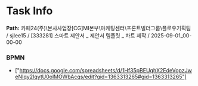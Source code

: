 # Task Info

**Path:** 카페24(주)\본사사업장\[CG]MI본부\마케팅센터\프론트빌더그룹\플로우기획팀 / sjlee15 / [333281] 스마트 제안서 _ 제안서 템플릿 _ 차트 제작 / 2025-09-01_00-00-00

### BPMN
- ["https://docs.google.com/spreadsheets/d/1Hf35pBEUqhX2EdeVopzJweNIqy2IqytU0olMOWbAcqs/edit?gid=1363313265#gid=1363313265"]

